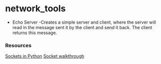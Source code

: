 # network_tools
* Echo Server
    -Creates a simple server and client, where the server will read in the message sent it by the client and send it back. The client returns this message.


### Resources
[Sockets in Python](https://docs.python.org/2/library/socket.html)
[Socket walkthrough](http://codefellows.github.io/python-dev-accelerator/assignments/day06/socket_exercise.html)